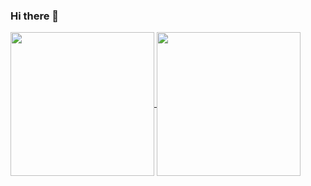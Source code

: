 ### Hi there 👋

<!--
**iamlucki/iamlucki** is a ✨ _special_ ✨ repository because its `README.md` (this file) appears on your GitHub profile.

Here are some ideas to get you started:

- 🔭 I’m currently working on ...
- 🌱 I’m currently learning ...
- 👯 I’m looking to collaborate on ...
- 🤔 I’m looking for help with ...
- 💬 Ask me about ...
- 📫 How to reach me: ...
- 😄 Pronouns: ...
- ⚡ Fun fact: ...
-->

<a href="https://github.com/iamlucki">
  <img align="center" src="https://github-readme-stats.anuraghazra1.vercel.app/api/top-langs/?username=iamlucki" height="230"/>
</a>
<a href="https://github.com/iamlucki">
  <img align="center" src="https://github-readme-stats.anuraghazra1.vercel.app/api?username=iamlucki&show_icons=true" height="230"/>
</a>
